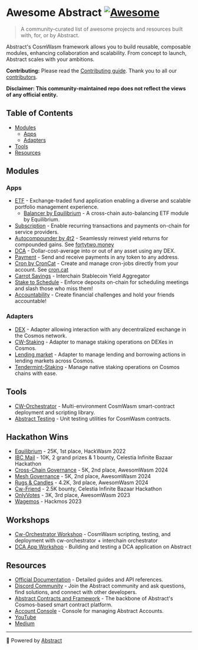 <!--lint disable double-link-->
# Awesome Abstract [![Awesome](https://awesome.re/badge.svg)](https://awesome.re)

> A community-curated list of awesome projects and resources built with, for, or by Abstract.

Abstract's CosmWasm framework allows you to build reusable, composable modules, enhancing collaboration and scalability. From concept to launch, Abstract scales with your ambitions.

**Contributing:**
Please read the [Contributing guide](./CONTRIBUTING.md). Thank you to all our [contributors](https://github.com/AbstractSDK/awesome/graphs/contributors).

**Disclaimer: This community-maintained repo does not reflect the views of any official entity.**

## Table of Contents
- [Modules](#modules)
  - [Apps](#apps)
  - [Adapters](#adapters)
- [Tools](#tools)
- [Resources](#resources)

## Modules
### Apps
- [ETF](https://github.com/AbstractSDK/abstract/tree/main/modules/contracts/apps/etf) - Exchange-traded fund application enabling a diverse and scalable portfolio management experience.
  - [Balancer by Equilibrium](https://github.com/EquilibriumEtf/balancer-module) - A cross-chain auto-balancing ETF module by Equilibrium.
- [Subscription](https://github.com/AbstractSDK/abstract/tree/main/modules/contracts/apps/subscription) - Enable recurring transactions and payments on-chain for service providers.
- [Autocompounder by 4t2](https://github.com/fortytwomoney/modules) - Seamlessly reinvest yield returns for compounded gains. See [fortytwo.money](fortytwo.money)
- [DCA](https://github.com/AbstractSDK/abstract/tree/main/modules/contracts/apps/dca) - Dollar-cost-average into or out of any asset using any DEX.
- [Payment](https://github.com/AbstractSDK/abstract/tree/main/modules/contracts/apps/payment) - Send and receive payments in any token to any address.
- [Cron by CronCat](https://github.com/AbstractSDK/abstract/tree/main/modules/contracts/apps/croncat) - Create and manage cron-jobs directly from your account. See [cron.cat](cron.cat)
- [Carrot Savings](https://carrotsavings.com) - Interchain Stablecoin Yield Aggregator
- [Stake to Schedule](https://github.com/AbstractSDK/abstract/tree/main/modules/contracts/apps/calendar) - Enforce deposits on-chain for scheduling meetings and slash those who miss them!
- [Accountability](https://github.com/AbstractSDK/abstract/tree/main/modules/contracts/apps/challenge) - Create financial challenges and hold your friends accountable!

### Adapters
- [DEX](https://github.com/AbstractSDK/abstract/tree/main/modules/contracts/adapters/dex) - Adapter allowing interaction with any decentralized exchange in the Cosmos network.
- [CW-Staking](https://github.com/AbstractSDK/abstract/tree/main/modules/contracts/adapters/cw-staking) - Adapter to manage staking operations on DEXes in Cosmos.
- [Lending market](https://github.com/AbstractSDK/abstract/tree/main/modules/contracts/adapters/money-market) - Adapter to manage lending and borrowing actions in lending markets across Cosmos.
- [Tendermint-Staking](https://github.com/AbstractSDK/abstract/tree/main/modules/contracts/adapters/tendermint-staking) - Manage native staking operations on Cosmos chains with ease.


## Tools
- [CW-Orchestrator](https://github.com/AbstractSDK/cw-orchestrator) - Multi-environment CosmWasm smart-contract deployment and scripting library.
- [Abstract Testing](https://github.com/AbstractSDK/contracts/tree/main/packages/abstract-testing) - Unit testing utilities for CosmWasm contracts.

## Hackathon Wins
- [Equilibrium](https://github.com/EquilibriumEtf/balancer-module) - 25K, 1st place, HackWasm 2022
- [IBC Mail](https://github.com/AbstractSDK/ibc-mail) - 10K, 2 grand prizes & 1 bounty, Celestia Infinite Bazaar Hackathon
- [Cross-Chain Governance](https://github.com/p-offtermatt/awesomewasm_2024) - 5K, 2nd place, AwesomWasm 2024
- [Mesh Governance](https://github.com/CyberHoward/interchain-gov) - 5K, 2nd place, AwesomWasm 2024
- [Rugs & Candles](https://github.com/Rugs-and-Candles/rugs-and-candles/) - 4.2K, 3rd place, AwesomWasm 2024
- [Cw-Friend](https://github.com/bull-market-lab/social-app-with-abstract) - 2.5K bounty, Celestia Infinite Bazaar Hackathon
- [OnlyVotes](https://github.com/AbstractSDK/cw-gov-card) - 3K, 3rd place, AwesomWasm 2023
- [Wagemos](https://github.com/wagemos/wagemos) - Hackmos 2023


## Workshops
- [Cw-Orchestrator Workshop](https://www.youtube.com/watch?v=IZ5_r9JEoUs) - CosmWasm scripting, testing, and deployment with cw-orchestrator + interchain orchestrator
- [DCA App Workshop](https://www.youtube.com/watch?v=D-q6d01JVck) - Building and testing a DCA application on Abstract

## Resources
- [Official Documentation](https://docs.abstract.money) - Detailed guides and API references.
- [Discord Community](http://discord.gg/uch3Tq3aym) - Join the Abstract community and ask questions, find solutions, and connect with other developers.
- [Abstract Contracts and Framework](https://github.com/AbstractSDK/abstract) - The backbone of Abstract's Cosmos-based smart contract platform.
- [Account Console](https://console.abstract.money) - Console for managing Abstract Accounts.
- [YouTube](https://youtube.com/@abstractmoney)
- [Medium](https://medium.com/abstract-money)

---

:rocket: Powered by [Abstract](https://abstract.money)
